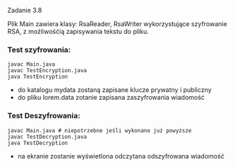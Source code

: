 Zadanie 3.8

Plik Main zawiera klasy: RsaReader, RsaWriter wykorzystujące szyfrowanie RSA, z możliwośćią zapisywania tekstu do pliku.

### Test szyfrowania:

```
javac Main.java
javac TestEncryption.java
java TestEncryption
```

- do katalogu mydata zostaną zapisane klucze prywatny i publiczny
- do pliku lorem.data zotanie zapisana zaszyfrowania wiadomość

### Test Deszyfrowania:

```
javac Main.java # niepotrzebne jeśli wykonano już powyższe
javac TestDecryption.java
java TestDecryption
```

- na ekranie zostanie wyświetlona odczytana odszyfrowana wiadomość
